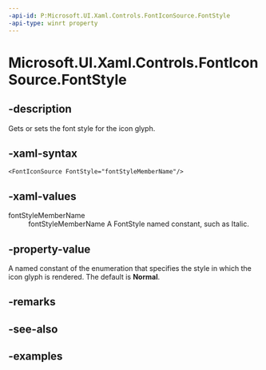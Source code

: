 ```yaml
---
-api-id: P:Microsoft.UI.Xaml.Controls.FontIconSource.FontStyle
-api-type: winrt property
---
```


<!-- Property syntax.
public FontStyle FontStyle { get;  set; }
-->

# Microsoft.UI.Xaml.Controls.FontIconSource.FontStyle

## -description

Gets or sets the font style for the icon glyph.

## -xaml-syntax

```xaml
<FontIconSource FontStyle="fontStyleMemberName"/>
```

## -xaml-values

<dl><dt>fontStyleMemberName</dt><dd>fontStyleMemberName A FontStyle named constant, such as Italic.</dd>
</dl>

## -property-value

A named constant of the enumeration that specifies the style in which the icon glyph is rendered. The default is **Normal**.

## -remarks

## -see-also

## -examples

